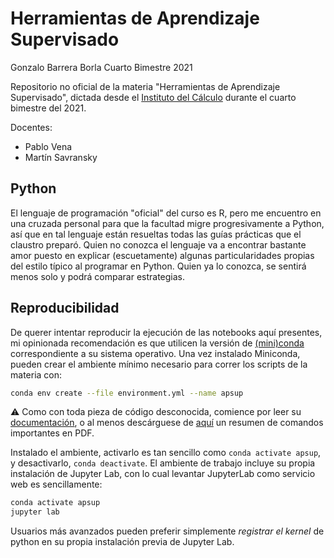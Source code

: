 # Herramientas de Aprendizaje Supervisado
Gonzalo Barrera Borla
Cuarto Bimestre 2021

Repositorio no oficial de la materia "Herramientas de Aprendizaje Supervisado", dictada desde el [Instituto del Cálculo](https://ic.fcen.uba.ar/home) durante el cuarto bimestre del 2021.

Docentes:
- Pablo Vena
- Martín Savransky

## Python
El lenguaje de programación "oficial" del curso es R, pero me encuentro en una cruzada personal para que la facultad migre progresivamente a Python, así que en tal lenguaje están resueltas todas las guías prácticas que el claustro preparó. Quien no conozca el lenguaje va a encontrar bastante amor puesto en explicar (escuetamente) algunas particularidades propias del estilo típico al programar en Python. Quien ya lo conozca, se sentirá menos solo y podrá comparar estrategias.

## Reproducibilidad
De querer intentar reproducir la ejecución de las notebooks aquí presentes, mi opinionada recomendación es que utilicen la versión de [(mini)conda](https://docs.conda.io/en/latest/miniconda.html) correspondiente a su sistema operativo. Una vez instalado Miniconda, pueden crear el ambiente mínimo necesario para correr los scripts de la materia con:

```bash
conda env create --file environment.yml --name apsup
```

:warning: Como con toda pieza de código desconocida, comience por leer su [documentación](https://conda.io/projects/conda/en/latest/index.html), o al menos descárguese de [aquí](https://conda.io/projects/conda/en/latest/user-guide/cheatsheet.html) un resumen de comandos importantes en PDF.

Instalado el ambiente, activarlo es tan sencillo como `conda activate apsup`, y desactivarlo, `conda deactivate`. El ambiente de trabajo incluye su propia instalación de Jupyter Lab, con lo cual levantar JupyterLab como servicio web es sencillamente:

```bash
conda activate apsup
jupyter lab
```

Usuarios más avanzados pueden preferir simplemente _registrar el kernel_ de python en su propia instalación previa de Jupyter Lab.